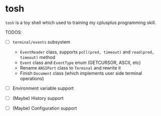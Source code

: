# tosh

`tosh` is a toy shell which used to training my cplusplus programming skill.

TODOS:

- [ ] `terminal/events` subsystem

  - `EventReader` class, supports `poll(pred, timeout)` and `read(pred, timeout)` method
  - `Event` class and `EventType` enum (GETCURSOR, ASCII, etc)
  - Rename `ANSIPort` class to `Terminal` and rewrite it
  - Finish `Document` class (which implements user side terminal operations)

- [ ] Environment variable support
- [ ] (Maybe) History support
- [ ] (Maybe) Configuration support
